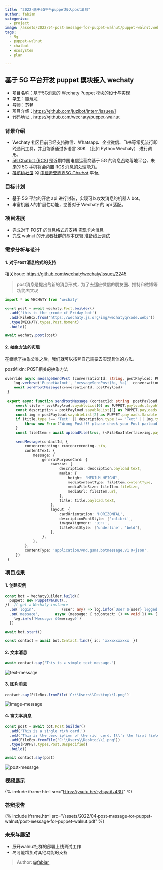 ```yaml
---
title: "2022-基于5G平台puppet接入post消息"
author: fabian
categories:
  - project
image: /assets/2022/04-post-message-for-puppet-walnut/puppet-walnut.webp
tags:
  - 5g
  - puppet-walnut
  - chatbot
  - ecosystem
  - plan

---
```


## 基于 5G 平台开发 puppet 模块接入 wechaty

- 项目名称：基于5G消息的 Wechaty Puppet 模块的设计与实现
- 学生：鲍耀龙
- 导师：苏畅
- 项目介绍：<https://github.com/juzibot/intern/issues/1>
- 代码地址：<https://github.com/wechaty/puppet-walnut>

### 背景介绍

- Wechaty 社区目前已经支持微信、Whatsapp、企业微信、飞书等常见流行即时通讯工具，并且能够通过多语言 SDK （比如 Python Wechaty） 进行调用。
- [5G Chatbot (RCS)](https://wechaty.js.org/2021/03/27/rcs-messaging-chatbot/) 是近期中国电信运营商基于 5G 的消息战略落地平台，未来的 5G 手机将会内置 RCS 消息的处理能力。
- [硬核桃社区](https://www.5g-msg.com/#/) 的 [电信运营商商5G Chatbot](https://wechaty.js.org/2021/03/27/rcs-messaging-chatbot/) 平台。

### 目标计划

- 基于 5G 平台的开放 api 进行封装，实现可以收发消息的机器人 bot。
- 丰富机器人的扩展性功能，完善对于 Wechaty 的 api 适配。

### 项目进展

- 完成对于 POST 的消息格式的支持 实现卡片消息
- 完成 walnut 的开发者社群的基本逻辑 准备线上调试

### 需求分析与设计

#### 1. 对于`POST`消息格式的支持

相关issue: <https://github.com/wechaty/wechaty/issues/2245>

> post消息是提出的新的消息形式，为了去适应微信的朋友圈、推特和微博等功能去实现

~~~ts
import * as WECHATY from 'wechaty'

const post = await wechaty.Post.builder()
  .add('this is the qrcode of Friday bot')
  .add(FileBox.from('https://wechaty.js.org/img/wechatyqrcode.webp'))
  .type(WECHATY.types.Post.Moment)
  .build()

await wechaty.post(post)
~~~

#### 2. 抽象方法的实现

在继承了抽象父类之后，我们就可以按照自己需要去实现具体的方法。

postMixin: POST相关的抽象方法

~~~ts
override async messageSendPost (conversationId: string, postPayload: PUPPET.payloads.Post): Promise<void> {
    log.verbose('PuppetWalnut', 'messageSendPost(%s, %s)', conversationId, postPayload)
    await sendPostMessage(conversationId, postPayload)
 }
 
 export async function sendPostMessage (contactId: string, postPayload: PUPPET.payloads.Post) {
     const title = postPayload.sayableList[0] as PUPPET.payloads.Sayable
     const description = postPayload.sayableList[1] as PUPPET.payloads.Sayable
     const img = postPayload.sayableList[2] as PUPPET.payloads.Sayable
     if (title.type !== 'Text' || description.type !== 'Text' || img.type !== 'Attachment') {
         throw new Error('Wrong Post!!! please check your Post payload to make sure it right')
     }
     const fileItem = await uploadFile(true, (<FileBoxInterface>img.payload.filebox))

     sendMessage(contactId, {
         contentEncoding: contentEncoding.utf8,
         contentText: {
             message: {
                 generalPurposeCard: {
                     content: {
                         description: description.payload.text,
                         media: {
                             height: 'MEDIUM_HEIGHT',
                             mediaContentType: fileItem.contentType,
                             mediaFileSize: fileItem.fileSize,
                             mediaUrl: fileItem.url,
                         },
                         title: title.payload.text,
                     },
                     layout: {
                         cardOrientation: 'HORIZONTAL',
                         descriptionFontStyle: ['calibri'],
                         imageAlignment: 'LEFT',
                         titleFontStyle: ['underline', 'bold'],
                     },
                 },
             },
         },
         contentType: 'application/vnd.gsma.botmessage.v1.0+json',
     })
 }
~~~

### 项目成果

#### 1. 创建实例

~~~ts
const bot = WechatyBuilder.build({
  puppet: new PuppetWalnut(),
})  // get a Wechaty instance
  .on('login',            (user: any) => log.info(`User ${user} logged in`))
  .on('message',       async (message: { toContact: () => void }) => {
    log.info(`Message: ${message}`)
  })

await bot.start()

const contact = await bot.Contact.find({ id: 'xxxxxxxxxxx' })
~~~

#### 2. 文本消息

~~~ts
await contact.say('This is a simple text message.')
~~~

![text-message](https://user-images.githubusercontent.com/60428924/163546259-67dfa5a1-521a-4d87-bfbf-af4e09dabf7e.jpg)

#### 3. 图片消息

~~~ts
contact.say(FileBox.fromFile('C:\\Users\\Desktop\\1.png'))
~~~

![image-message](https://user-images.githubusercontent.com/60428924/163546352-1d573b86-65ee-474e-baf3-008ffe608a8d.jpg)

#### 4. 富文本消息

~~~ts
const post = await bot.Post.builder()
  .add('This is a single rich card.')
  .add('This is the description of the rich card. It\'s the first field that will be truncated if it exceeds the maximum width or height of a card.')
  .add(FileBox.fromFile('C:\\Users\\Desktop\\1.png'))
  .type(PUPPET.types.Post.Unspecified)
  .build()

await contact.say(post)
~~~

![post-message](https://user-images.githubusercontent.com/60428924/163787857-fcde1562-c021-4e80-8a10-238e9615e3c7.jpg)

### 视频展示

{% include iframe.html src="https://youtu.be/syfsyaAz43U" %}

### 答辩报告

{% include iframe.html src="/assets/2022/04-post-message-for-puppet-walnut/post-message-for-puppet-walnut.pdf" %}

### 未来与展望

- 展开walnut社群的部署上线调试工作
- 尽可能增加对其他功能的支持

> Author: [@fabian](https://github.com/fabian4)
